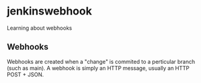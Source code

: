 # jenkinswebhook
Learning about webhooks

## Webhooks
Webhooks are created when a "change" is commited to a perticular branch (such as main). A webhook is simply an HTTP message, usually an HTTP POST + JSON.
